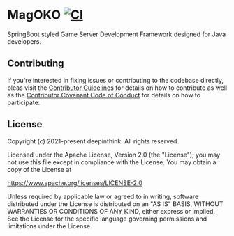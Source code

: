 # MagOKO [![CI](https://github.com/deepinthink/magoko/actions/workflows/ci.yml/badge.svg)](https://github.com/deepinthink/magoko/actions/workflows/ci.yml)
SpringBoot styled Game Server Development Framework designed for Java developers.

## Contributing
If you're interested in fixing issues or contributing to the codebase 
directly, pleas visit the [Contributor Guidelines](CONTRIBUTING.md) 
for details on how to contribute as well as the 
[Contributor Covenant Code of Conduct](CODE_OF_CONDUCT.md) 
for details on how to participate. 

## License
Copyright (c) 2021-present deepinthink. All rights reserved.

Licensed under the Apache License, Version 2.0 (the "License");
you may not use this file except in compliance with the License.
You may obtain a copy of the License at

https://www.apache.org/licenses/LICENSE-2.0

Unless required by applicable law or agreed to in writing, software
distributed under the License is distributed on an "AS IS" BASIS,
WITHOUT WARRANTIES OR CONDITIONS OF ANY KIND, either express or implied.
See the License for the specific language governing permissions and
limitations under the License.
